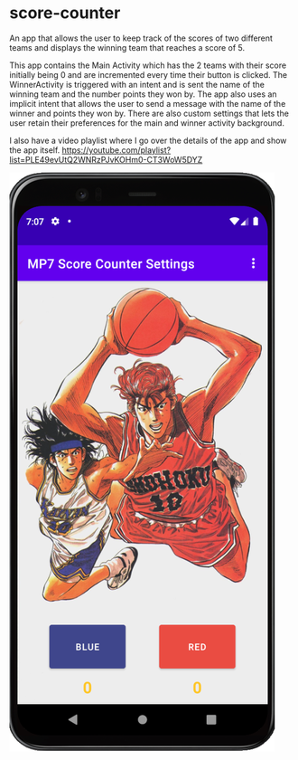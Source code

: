 # score-counter

An app that allows the user to keep track of the scores of two different teams and displays the winning team that reaches a score of 5.

This app contains the Main Activity which has the 2 teams with their score initially being 0 and are incremented every time their button is clicked. The WinnerActivity is triggered with an intent and is sent the name of the winning team and the number points they won by. The app also uses an implicit intent that allows the user to send a message with the name of the winner and points they won by. There are also custom settings that lets the user retain their preferences for the main and winner activity background.

I also have a video playlist where I go over the details of the app and show the app itself.
https://youtube.com/playlist?list=PLE49evUtQ2WNRzPJvKOHm0-CT3WoW5DYZ

<img src = "images/app.png">
